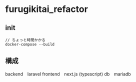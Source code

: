 # furugikitai_refactor

## init
```
// ちょっと時間かかる
docker-compose --build
```

## 構成
backend　laravel
frontend　next.js (typescript)
db　mariadb